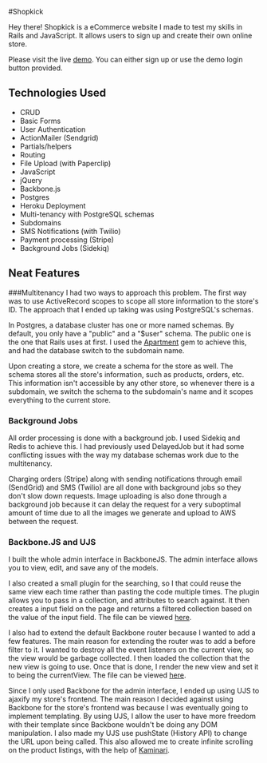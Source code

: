 #Shopkick

Hey there! Shopkick is a eCommerce website I made to test my skills in Rails and JavaScript. It allows users to sign up and create their own online store. 

Please visit the live [demo](http://shopkick.co). You can either sign up or use the demo login button provided.

## Technologies Used

* CRUD
* Basic Forms
* User Authentication
* ActionMailer (Sendgrid)
* Partials/helpers
* Routing
* File Upload (with Paperclip)
* JavaScript 
* jQuery
* Backbone.js
* Postgres
* Heroku Deployment
* Multi-tenancy with PostgreSQL schemas
* Subdomains
* SMS Notifications (with Twilio)
* Payment processing (Stripe)
* Background Jobs (Sidekiq)

## Neat Features

###Multitenancy
I had two ways to approach this problem. The first way was to use ActiveRecord scopes to scope all store information to the store's ID. The approach that I ended up taking was using PostgreSQL's schemas. 

In Postgres, a database cluster has one or more named schemas. By default, you only have a "public" and a "$user" schema. The public one is the one that Rails uses at first. I used the [Apartment][apartment] gem to achieve this, and had the database switch to the subdomain name. 

Upon creating a store, we create a schema for the store as well. The schema stores all the store's information, such as products, orders, etc. This information isn't accessible by any other store, so whenever there is a subdomain, we switch the schema to the subdomain's name and it scopes everything to the current store.


### Background Jobs
All order processing is done with a background job. I used Sidekiq and Redis to achieve this. I had previously used DelayedJob but it had some conflicting issues with the way my database schemas work due to the multitenancy. 

Charging orders (Stripe) along with sending notifications through email (SendGrid) and SMS (Twilio) are all done with background jobs so they don't slow down requests. Image uploading is also done through a background job because it can delay the request for a very suboptimal amount of time due to all the images we generate and upload to AWS between the request.

### Backbone.JS and UJS
I built the whole admin interface in BackboneJS. The admin interface allows you to view, edit, and save any of the models.

I also created a small plugin for the searching, so I that could reuse the same view each time rather than pasting the code multiple times. The plugin allows you to pass in a collection, and attributes to search against. It then creates a input field on the page and returns a filtered collection based on the value of the input field. The file can be viewed [here][input-plugin].

I also had to extend the default Backbone router because I wanted to add a few features. The main reason for extending the router was to add a before filter to it. I wanted to destroy all the event listeners on the current view, so the view would be garbage collected. I then loaded the collection that the new view is going to use. Once that is done, I render the new view and set it to being the currentView. The file can be viewed [here][router-mixin].

Since I only used Backbone for the admin interface, I ended up using UJS to ajaxify my store's frontend. The main reason I decided against using Backbone for the store's frontend was because I was eventually going to implement templating. By using UJS, I allow the user to have more freedom with their template since Backbone wouldn't be doing any DOM manipulation. I also made my UJS use pushState (History API) to change the URL upon being called. This also allowed me to create infinite scrolling on the product listings, with the help of [Kaminari][kaminari]. 


[apartment]: https://github.com/influitive/apartment
[input-plugin]: https://github.com/Anujan/shopkick/blob/master/app/assets/javascripts/admin/views/plugins/filter_input.js
[router-mixin]: https://github.com/Anujan/shopkick/blob/master/app/assets/javascripts/admin/router_mixin.js
[kaminari]: https://github.com/amatsuda/kaminari
